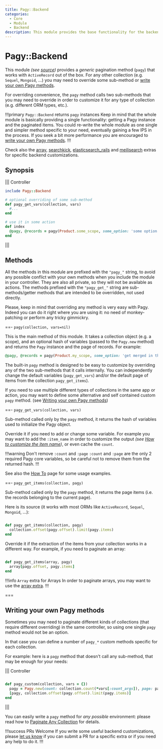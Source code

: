 ```yaml
---
title: Pagy::Backend
categories:
  - Core
  - Module
  - Backend
description: This module provides the base functionality for the backend.
---
```


# Pagy::Backend

This module _(see [source](https://github.com/ddnexus/pagy/blob/master/lib/pagy/backend.rb))_ provides a _generic_ pagination
method (`pagy`) that works with `ActiveRecord` out of the box. For any other collection (e.g. `Sequel`, `Mongoid`, ...) you may
need to override some sub-method or [write your own Pagy methods](#writing-your-own-pagy-methods).

For overriding convenience, the `pagy` method calls two sub-methods that you may need to override in order to customize it for any
type of collection (e.g. different ORM types, etc.).

!!!primary `Pagy::Backend` returns `pagy` instances
Keep in mind that the whole module is basically providing a single functionality: getting a Pagy instance and the paginated items.
You could re-write the whole module as one single and simpler method specific to your need, eventually gaining a few IPS in the
process. If you seek a bit more performance you are encouraged to [write your own Pagy methods](#writing-your-own-pagy-methods).
!!!

Check also
the [array](/docs/extras/array.md), [searchkick](/docs/extras/searchkick.md), [elasticsearch_rails](/docs/extras/elasticsearch_rails.md)
and [meilisearch](/docs/extras/meilisearch.md) extras for specific backend customizations.

## Synopsis

||| Controller

```ruby
include Pagy::Backend

# optional overriding of some sub-method
def pagy_get_vars(collection, vars)
  #...
end

# use it in some action
def index
  @pagy, @records = pagy(Product.some_scope, some_option: 'some option for this instance')
end
```

|||

## Methods

All the methods in this module are prefixed with the `"pagy_"` string, to avoid any possible conflict with your own methods when
you include the module in your controller. They are also all private, so they will not be available as actions. The methods
prefixed with the `"pagy_get_"` string are sub-methods/getter methods that are intended to be overridden, not used directly.

Please, keep in mind that overriding any method is very easy with Pagy. Indeed you can do it right where you are using it: no need
of monkey-patching or perform any tricky gimmickry.

==- `pagy(collection, vars=nil)`

This is the main method of this module. It takes a collection object (e.g. a scope), and an optional hash of variables (passed to
the `Pagy.new` method) and returns the `Pagy` instance and the page of records. For example:

```ruby
@pagy, @records = pagy(Product.my_scope, some_option: 'get merged in the pagy object')
```

The built-in `pagy` method is designed to be easy to customize by overriding any of the two sub-methods that it calls internally.
You can independently change the default variables (`pagy_get_vars`) and/or the default page of items from the
collection `pagy_get_items`).

If you need to use multiple different types of collections in the same app or action, you may want to define some alternative and
self contained custom `pagy` method. (see [Writing your own Pagy methods](#writing-your-own-pagy-methods))

==- `pagy_get_vars(collection, vars)`

Sub-method called only by the `pagy` method, it returns the hash of variables used to initialize the Pagy object.

Override it if you need to add or change some variable. For example you may want to add the `:item_name` in order to customize
the output _(see [How to customize the item name](/docs/how-to.md#customize-the-item-name))_, or even cache the `count`.

!!!warning Don't remove `:count` and `:page`
`:count` and `:page` are the only 2 required Pagy core variables, so be careful not to remove them from the returned hash.
!!!

See also the [How To](/docs/how-to.md) page for some usage examples.

==- `pagy_get_items(collection, pagy)`

Sub-method called only by the `pagy` method, it returns the page items (i.e. the records belonging to the current page).

Here is its source (it works with most ORMs like `ActiveRecord`, `Sequel`, `Mongoid`, ...):

```ruby

def pagy_get_items(collection, pagy)
  collection.offset(pagy.offset).limit(pagy.items)
end
```

Override it if the extraction of the items from your collection works in a different way. For example, if you need to paginate an
array:

```ruby

def pagy_get_items(array, pagy)
  array[pagy.offset, pagy.items]
end
```

!!!info `Array` extra for Arrays
In order to paginate arrays, you may want to use the  [array extra](/docs/extras/array.md).
!!!

===

## Writing your own Pagy methods

Sometimes you may need to paginate different kinds of collections (that require different overriding) in the same controller, so
using one single `pagy` method would not be an option.

In that case you can define a number of `pagy_*` custom methods specific for each collection.

For example: here is a `pagy` method that doesn't call any sub-method, that may be enough for your needs:

||| Controller

```ruby

def pagy_custom(collection, vars = {})
  pagy = Pagy.new(count: collection.count(*vars[:count_args]), page: params[:page], **vars)
  [pagy, collection.offset(pagy.offset).limit(pagy.items)]
end
```

|||

You can easily write a `pagy` method for _any possible_ environment: please read how
to [Paginate Any Collection](/docs/how-to.md#paginate-any-collection) for details.

!!!success PRs Welcome
If you write some useful backend customizations,
please [let us know](https://github.com/ddnexus/pagy/discussions/categories/feature-requests) if you can submit a PR for a
specific extra or if you need any help to do it.
!!!

